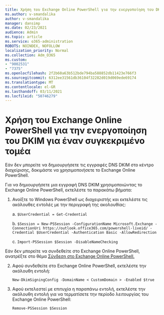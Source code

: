 ```yaml
---
title: Χρήση του Exchange Online PowerShell για την ενεργοποίηση του DKIM για έναν συγκεκριμένο τομέα
ms.author: v-smandalika
author: v-smandalika
manager: dansimp
ms.date: 02/23/2021
audience: Admin
ms.topic: article
ms.service: o365-administration
ROBOTS: NOINDEX, NOFOLLOW
localization_priority: Normal
ms.collection: Adm_O365
ms.custom:
- "9002531"
- "7375"
ms.openlocfilehash: 2f2b60a63b512bde794ba588852db11423e766f3
ms.sourcegitcommit: 6312ee31561db36104f32282d019d069ede69174
ms.translationtype: MT
ms.contentlocale: el-GR
ms.lasthandoff: 03/11/2021
ms.locfileid: "50746279"
---
```

# <a name="use-exchange-online-powershell-to-enable-dkim-for-a-specific-domain"></a>Χρήση του Exchange Online PowerShell για την ενεργοποίηση του DKIM για έναν συγκεκριμένο τομέα

Εάν δεν μπορείτε να δημιουργήσετε τις εγγραφές DNS DKIM στο κέντρο διαχείρισης, δοκιμάστε να χρησιμοποιήσετε το Exchange Online PowerShell. 

Για να δημιουργήσετε μια εγγραφή DNS DKIM χρησιμοποιώντας το Exchange Online PowerShell, εκτελέστε τα παρακάτω βήματα:

1. Ανοίξτε το Windows PowerShell ως διαχειριστής και εκτελέστε τις ακόλουθες εντολές με την περιγραφή της ακολουθίας:

    a. `$UserCredential = Get-Credential`

    b. `$Session = New-PSSession -ConfigurationName Microsoft.Exchange -ConnectionUri https://outlook.office365.com/powershell-liveid/ -Credential $UserCredential -Authentication Basic -AllowRedirection`

    c. `Import-PSSession $Session -DisableNameChecking`
    
Εάν δεν μπορείτε να συνδεθείτε στο Exchange Online PowerShell, ανατρέξτε στο θέμα [Σύνδεση στο Exchange Online PowerShell.](https://docs.microsoft.com/powershell/exchange/connect-to-exchange-online-powershell)

2. Αφού συνδεθείτε στο Exchange Online PowerShell, εκτελέστε την ακόλουθη εντολή:

    `New-DkimSigningConfig -DomainName < CustomDomain > -Enabled $true`

3. Αφού εκτελεστεί με επιτυχία η παραπάνω εντολή, εκτελέστε την ακόλουθη εντολή για να τερματίσετε την περίοδο λειτουργίας του Exchange Online PowerShell:

    `Remove-PSSession $Session` 



